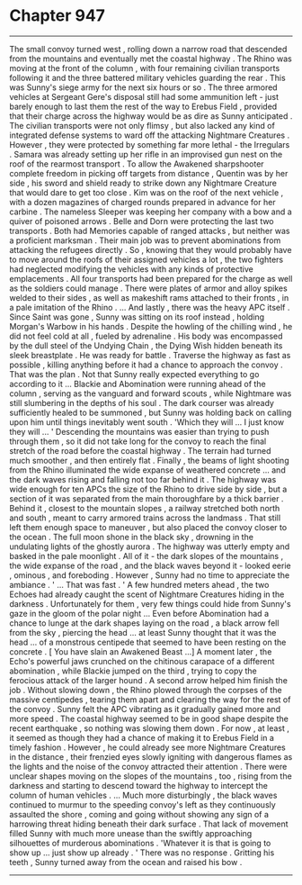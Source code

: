 
# Chapter 947


---

The small convoy turned west , rolling down a narrow road that descended from the mountains and eventually met the coastal highway . The Rhino was moving at the front of the column , with four remaining civilian transports following it and the three battered military vehicles guarding the rear .
This was Sunny's siege army for the next six hours or so .
The three armored vehicles at Sergeant Gere's disposal still had some ammunition left - just barely enough to last them the rest of the way to Erebus Field , provided that their charge across the highway would be as dire as Sunny anticipated .
The civilian transports were not only flimsy , but also lacked any kind of integrated defense systems to ward off the attacking Nightmare Creatures . However , they were protected by something far more lethal - the Irregulars .
Samara was already setting up her rifle in an improvised gun nest on the roof of the rearmost transport . To allow the Awakened sharpshooter complete freedom in picking off targets from distance , Quentin was by her side , his sword and shield ready to strike down any Nightmare Creature that would dare to get too close .
Kim was on the roof of the next vehicle , with a dozen magazines of charged rounds prepared in advance for her carbine . The nameless Sleeper was keeping her company with a bow and a quiver of poisoned arrows .
Belle and Dorn were protecting the last two transports . Both had Memories capable of ranged attacks , but neither was a proficient marksman . Their main job was to prevent abominations from attacking the refugees directly . So , knowing that they would probably have to move around the roofs of their assigned vehicles a lot , the two fighters had neglected modifying the vehicles with any kinds of protective emplacements .
All four transports had been prepared for the charge as well as the soldiers could manage . There were plates of armor and alloy spikes welded to their sides , as well as makeshift rams attached to their fronts , in a pale imitation of the Rhino .
... And lastly , there was the heavy APC itself . Since Saint was gone , Sunny was sitting on its roof instead , holding Morgan's Warbow in his hands . Despite the howling of the chilling wind , he did not feel cold at all , fueled by adrenaline . His body was encompassed by the dull steel of the Undying Chain , the Dying Wish hidden beneath its sleek breastplate .
He was ready for battle .
Traverse the highway as fast as possible , killing anything before it had a chance to approach the convoy . That was the plan .
Not that Sunny really expected everything to go according to it ...
Blackie and Abomination were running ahead of the column , serving as the vanguard and forward scouts , while Nightmare was still slumbering in the depths of his soul . The dark courser was already sufficiently healed to be summoned , but Sunny was holding back on calling upon him until things inevitably went south . 'Which they will ... I just know they will ... '
Descending the mountains was easier than trying to push through them , so it did not take long for the convoy to reach the final stretch of the road before the coastal highway . The terrain had turned much smoother , and then entirely flat . Finally , the beams of light shooting from the Rhino illuminated the wide expanse of weathered concrete ... and the dark waves rising and falling not too far behind it .
The highway was wide enough for ten APCs the size of the Rhino to drive side by side , but a section of it was separated from the main thoroughfare by a thick barrier . Behind it , closest to the mountain slopes , a railway stretched both north and south , meant to carry armored trains across the landmass . That still left them enough space to maneuver , but also placed the convoy closer to the ocean .
The full moon shone in the black sky , drowning in the undulating lights of the ghostly aurora . The highway was utterly empty and basked in the pale moonlight . All of it - the dark slopes of the mountains , the wide expanse of the road , and the black waves beyond it - looked eerie , ominous , and foreboding .
However , Sunny had no time to appreciate the ambiance .
' ... That was fast . '
A few hundred meters ahead , the two Echoes had already caught the scent of Nightmare Creatures hiding in the darkness . Unfortunately for them , very few things could hide from Sunny's gaze in the gloom of the polar night ...
Even before Abomination had a chance to lunge at the dark shapes laying on the road , a black arrow fell from the sky , piercing the head ... at least Sunny thought that it was the head ... of a monstrous centipede that seemed to have been resting on the concrete .
[ You have slain an Awakened Beast ...]
A moment later , the Echo's powerful jaws crunched on the chitinous carapace of a different abomination , while Blackie jumped on the third , trying to copy the ferocious attack of the larger hound . A second arrow helped him finish the job .
Without slowing down , the Rhino plowed through the corpses of the massive centipedes , tearing them apart and clearing the way for the rest of the convoy . Sunny felt the APC vibrating as it gradually gained more and more speed . The coastal highway seemed to be in good shape despite the recent earthquake , so nothing was slowing them down . For now , at least , it seemed as though they had a chance of making it to Erebus Field in a timely fashion .
However , he could already see more Nightmare Creatures in the distance , their frenzied eyes slowly igniting with dangerous flames as the lights and the noise of the convoy attracted their attention .
There were unclear shapes moving on the slopes of the mountains , too , rising from the darkness and starting to descend toward the highway to intercept the column of human vehicles .
... Much more disturbingly , the black waves continued to murmur to the speeding convoy's left as they continuously assaulted the shore , coming and going without showing any sign of a harrowing threat hiding beneath their dark surface .
That lack of movement filled Sunny with much more unease than the swiftly approaching silhouettes of murderous abominations .
'Whatever it is that is going to show up ... just show up already . '
There was no response .
Gritting his teeth , Sunny turned away from the ocean and raised his bow .

---


